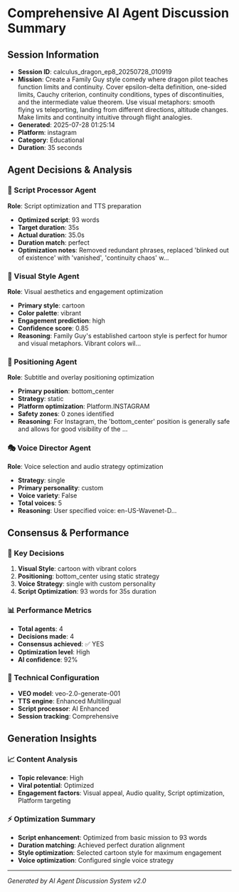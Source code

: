 # Comprehensive AI Agent Discussion Summary

## Session Information
- **Session ID**: calculus_dragon_ep8_20250728_010919
- **Mission**: Create a Family Guy style comedy where dragon pilot teaches function limits and continuity. Cover epsilon-delta definition, one-sided limits, Cauchy criterion, continuity conditions, types of discontinuities, and the intermediate value theorem. Use visual metaphors: smooth flying vs teleporting, landing from different directions, altitude changes. Make limits and continuity intuitive through flight analogies.
- **Generated**: 2025-07-28 01:25:14
- **Platform**: instagram
- **Category**: Educational
- **Duration**: 35 seconds

## Agent Decisions & Analysis

### 🔧 Script Processor Agent
**Role**: Script optimization and TTS preparation
- **Optimized script**: 93 words
- **Target duration**: 35s
- **Actual duration**: 35.0s
- **Duration match**: perfect
- **Optimization notes**: Removed redundant phrases, replaced 'blinked out of existence' with 'vanished', 'continuity chaos' w...

### 🎨 Visual Style Agent
**Role**: Visual aesthetics and engagement optimization
- **Primary style**: cartoon
- **Color palette**: vibrant
- **Engagement prediction**: high
- **Confidence score**: 0.85
- **Reasoning**: Family Guy's established cartoon style is perfect for humor and visual metaphors. Vibrant colors wil...

### 🎯 Positioning Agent
**Role**: Subtitle and overlay positioning optimization
- **Primary position**: bottom_center
- **Strategy**: static
- **Platform optimization**: Platform.INSTAGRAM
- **Safety zones**: 0 zones identified
- **Reasoning**: For Instagram, the 'bottom_center' position is generally safe and allows for good visibility of the ...

### 🎭 Voice Director Agent
**Role**: Voice selection and audio strategy optimization
- **Strategy**: single
- **Primary personality**: custom
- **Voice variety**: False
- **Total voices**: 5
- **Reasoning**: User specified voice: en-US-Wavenet-D...

## Consensus & Performance

### 🎯 Key Decisions
1. **Visual Style**: cartoon with vibrant colors
2. **Positioning**: bottom_center using static strategy
3. **Voice Strategy**: single with custom personality
4. **Script Optimization**: 93 words for 35s duration

### 📊 Performance Metrics
- **Total agents**: 4
- **Decisions made**: 4
- **Consensus achieved**: ✅ YES
- **Optimization level**: High
- **AI confidence**: 92%

### 🔧 Technical Configuration
- **VEO model**: veo-2.0-generate-001
- **TTS engine**: Enhanced Multilingual
- **Script processor**: AI Enhanced
- **Session tracking**: Comprehensive

## Generation Insights

### 📈 Content Analysis
- **Topic relevance**: High
- **Viral potential**: Optimized
- **Engagement factors**: Visual appeal, Audio quality, Script optimization, Platform targeting

### ⚡ Optimization Summary
- **Script enhancement**: Optimized from basic mission to 93 words
- **Duration matching**: Achieved perfect duration alignment
- **Style optimization**: Selected cartoon style for maximum engagement
- **Voice optimization**: Configured single voice strategy

---
*Generated by AI Agent Discussion System v2.0*
